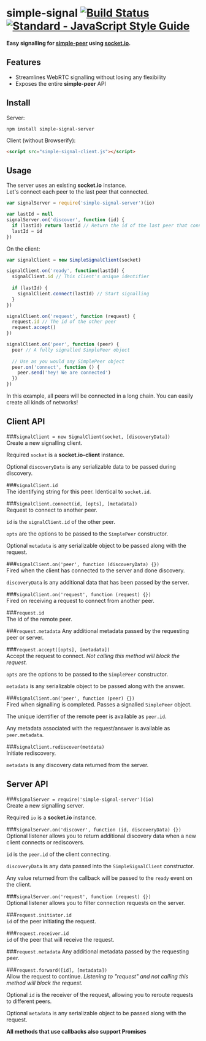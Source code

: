 # simple-signal [![Build Status](https://travis-ci.org/RationalCoding/simple-signal.svg?branch=master)](https://travis-ci.org/RationalCoding/simple-signal) [![Standard - JavaScript Style Guide](https://img.shields.io/badge/code%20style-standard-brightgreen.svg)](http://standardjs.com/)
**Easy signalling for [simple-peer](https://github.com/feross/simple-peer) using [socket.io](https://github.com/socketio/socket.io).**

## Features
- Streamlines WebRTC signalling without losing any flexibility
- Exposes the entire **simple-peer** API

## Install
Server:
```
npm install simple-signal-server
```

Client (without Browserify):
```html
<script src="simple-signal-client.js"></script>
```

## Usage
The server uses an existing **socket.io** instance.  
Let's connect each peer to the last peer that connected.      
```javascript
var signalServer = require('simple-signal-server')(io)  

var lastId = null
signalServer.on('discover', function (id) {
  if (lastId) return lastId // Return the id of the last peer that connected
  lastId = id
})
```
On the client:
```javascript
var signalClient = new SimpleSignalClient(socket)

signalClient.on('ready', function(lastId) {
  signalClient.id // This client's unique identifier
  
  if (lastId) {
    signalClient.connect(lastId) // Start signalling
  }
})

signalClient.on('request', function (request) {
  request.id // The id of the other peer
  request.accept()
})

signalClient.on('peer', function (peer) {
  peer // A fully signalled SimplePeer object
  
  // Use as you would any SimplePeer object
  peer.on('connect', function () {
    peer.send('hey! We are connected')
  })
})
```
In this example, all peers will be connected in a long chain. You can easily create all kinds of networks!  

## Client API
###`signalClient = new SignalClient(socket, [discoveryData])`  
Create a new signalling client.  

Required `socket` is a **socket.io-client** instance.

Optional `discoveryData` is any serializable data to be passed during discovery.

###`signalClient.id`  
The identifying string for this peer. Identical to `socket.id`.  

###`signalClient.connect(id, [opts], [metadata])`  
Request to connect to another peer.  

`id` is the `signalClient.id` of the other peer.  

`opts` are the options to be passed to the `SimplePeer` constructor.  

Optional `metadata` is any serializable object to be passed along with the request.

###`signalClient.on('peer', function (discoveryData) {})`  
Fired when the client has connected to the server and done discovery.

`discoveryData` is any additional data that has been passed by the server.

###`signalClient.on('request', function (request) {})`  
Fired on receiving a request to connect from another peer. 

###`request.id`  
The id of the remote peer.  

###`request.metadata`
Any additional metadata passed by the requesting peer or server.

###`request.accept([opts], [metadata])`  
Accept the request to connect. *Not calling this method will block the request.*  

`opts` are the options to be passed to the `SimplePeer` constructor.  

`metadata` is any serializable object to be passed along with the answer.

###`signalClient.on('peer', function (peer) {})`  
Fired when signalling is completed. Passes a signalled `SimplePeer` object.  

The unique identifier of the remote peer is available as `peer.id`.  

Any metadata associated with the request/answer is available as `peer.metadata`.

###`signalClient.rediscover(metdata)`  
Initiate rediscovery.

`metadata` is any discovery data returned from the server.  

## Server API
###`signalServer = require('simple-signal-server')(io)`  
Create a new signalling server.  

Required `io` is a **socket.io** instance.

###`signalServer.on('discover', function (id, discoveryData) {})`  
Optional listener allows you to return additional discovery data when a new client connects or rediscovers.

`id` is the `peer.id` of the client connecting.

`discoveryData` is any data passed into the `SimpleSignalClient` constructor.

Any value returned from the callback will be passed to the `ready` event on the client.

###`signalServer.on('request', function (request) {})`  
Optional listener allows you to filter connection requests on the server.  

###`request.initiator.id`  
`id` of the peer initiating the request.

###`request.receiver.id`  
`id` of the peer that will receive the request.

###`request.metadata`
Any additional metadata passed by the requesting peer.

###`request.forward([id], [metadata])`  
Allow the request to continue. *Listening to "request" and not calling this method will block the request.*  

Optional `id` is the receiver of the request, allowing you to reroute requests to different peers. 

Optional `metadata` is any serializable object to be passed along with the request.  

**All methods that use callbacks also support Promises**
